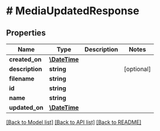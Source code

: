 # # MediaUpdatedResponse

## Properties

Name | Type | Description | Notes
------------ | ------------- | ------------- | -------------
**created_on** | [**\DateTime**](\DateTime.md) |  |
**description** | **string** |  | [optional]
**filename** | **string** |  |
**id** | **string** |  |
**name** | **string** |  |
**updated_on** | [**\DateTime**](\DateTime.md) |  |

[[Back to Model list]](../../README.md#models) [[Back to API list]](../../README.md#endpoints) [[Back to README]](../../README.md)
